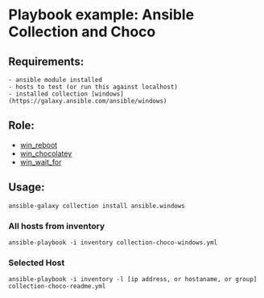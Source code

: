 # Playbook example: Ansible Collection and Choco

## Requirements:
    - ansible module installed
    - hosts to test (or run this against localhost)
    - installed collection [windows](https://galaxy.ansible.com/ansible/windows)

## Role:
- [win_reboot](https://docs.ansible.com/ansible/latest/collections/ansible/windows/win_reboot_module.html)
- [win_chocolatey](https://docs.ansible.com/ansible/latest/collections/chocolatey/chocolatey/win_chocolatey_module.html)
- [win_wait_for](https://docs.ansible.com/ansible/latest/collections/ansible/windows/win_wait_for_module.html)

## Usage:
`ansible-galaxy collection install ansible.windows`

### All hosts from inventory
`ansible-playbook -i inventory collection-choco-windows.yml`

### Selected Host
`ansible-playbook -i inventory -l [ip address, or hostaname, or group] collection-choco-readme.yml`
